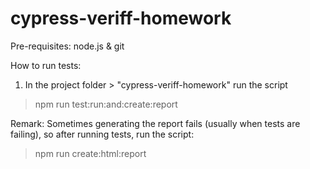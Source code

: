 # cypress-veriff-homework
Pre-requisites: node.js & git

How to run tests:
1) In the project folder > "cypress-veriff-homework" run the script 
> npm run test:run:and:create:report

Remark: Sometimes generating the report fails (usually when tests are failing), so after running tests, run the script: 
> npm run create:html:report
